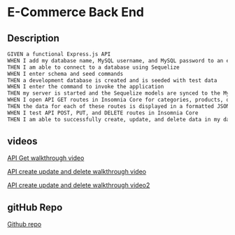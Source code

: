 # E-Commerce Back End

## Description

```md
GIVEN a functional Express.js API
WHEN I add my database name, MySQL username, and MySQL password to an environment variable file
THEN I am able to connect to a database using Sequelize
WHEN I enter schema and seed commands
THEN a development database is created and is seeded with test data
WHEN I enter the command to invoke the application
THEN my server is started and the Sequelize models are synced to the MySQL database
WHEN I open API GET routes in Insomnia Core for categories, products, or tags
THEN the data for each of these routes is displayed in a formatted JSON
WHEN I test API POST, PUT, and DELETE routes in Insomnia Core
THEN I am able to successfully create, update, and delete data in my database
```

## videos
[API Get walkthrough video](https://watch.screencastify.com/v/ofofVRTEJRMRtjwJ8V94)

[API create update and delete walkthrough video](https://watch.screencastify.com/v/BIM4tNALRwf6TRVmezzq)

[API create update and delete walkthrough video2](https://watch.screencastify.com/v/CoqlmA3XmkIorsHCxjdV)

## gitHub Repo
[Github repo](https://github.com/yinping-520/e-commerce-backend)
